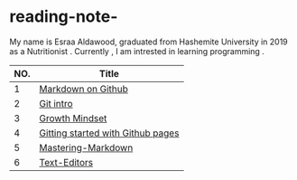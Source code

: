 # reading-note-
My name is Esraa Aldawood, graduated from Hashemite University in 2019 as a Nutritionist .
Currently , I am intrested in learning programming .




|NO. | Title  | 
|---|---|
|1|[Markdown on Github](Markdown.md)   |
|2|[Git intro](Git-intro.md) |
|3|[Growth Mindset](Growth-Mindset.md) |
|4|[Gitting started with Github pages](https://esraa-creator.github.io/reading-note/GitHub-Pages)|
|5|[Mastering-Markdown](Markdown.md)|
|6|[Text-Editors](Text-Editors.md)